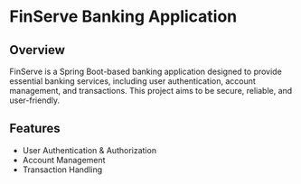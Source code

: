 # FinServe Banking Application

## Overview
FinServe is a Spring Boot-based banking application designed to provide essential banking services, including user authentication, account management, and transactions. This project aims to be secure, reliable, and user-friendly.

## Features
* User Authentication & Authorization
* Account Management
* Transaction Handling
